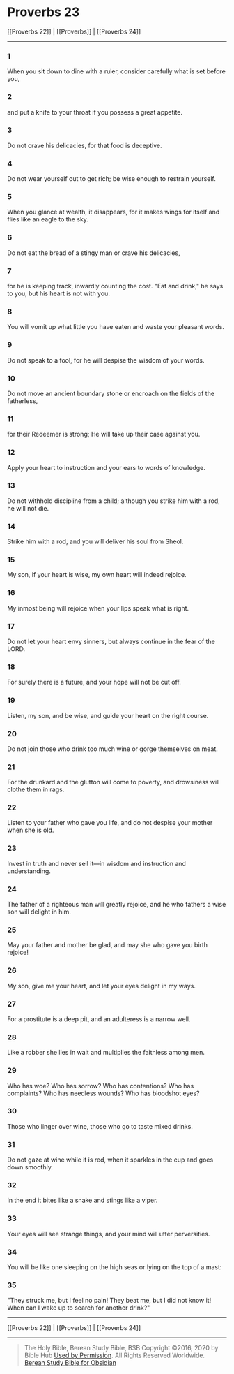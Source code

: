 # Proverbs 23

[[Proverbs 22]] | [[Proverbs]] | [[Proverbs 24]]

---

### 1
When you sit down to dine with a ruler, consider carefully what is set before you,

### 2
and put a knife to your throat if you possess a great appetite.

### 3
Do not crave his delicacies, for that food is deceptive.

### 4
Do not wear yourself out to get rich; be wise enough to restrain yourself.

### 5
When you glance at wealth, it disappears, for it makes wings for itself and flies like an eagle to the sky.

### 6
Do not eat the bread of a stingy man or crave his delicacies,

### 7
for he is keeping track, inwardly counting the cost. "Eat and drink," he says to you, but his heart is not with you.

### 8
You will vomit up what little you have eaten and waste your pleasant words.

### 9
Do not speak to a fool, for he will despise the wisdom of your words.

### 10
Do not move an ancient boundary stone or encroach on the fields of the fatherless,

### 11
for their Redeemer is strong; He will take up their case against you.

### 12
Apply your heart to instruction and your ears to words of knowledge.

### 13
Do not withhold discipline from a child; although you strike him with a rod, he will not die.

### 14
Strike him with a rod, and you will deliver his soul from Sheol.

### 15
My son, if your heart is wise, my own heart will indeed rejoice.

### 16
My inmost being will rejoice when your lips speak what is right.

### 17
Do not let your heart envy sinners, but always continue in the fear of the LORD.

### 18
For surely there is a future, and your hope will not be cut off.

### 19
Listen, my son, and be wise, and guide your heart on the right course.

### 20
Do not join those who drink too much wine or gorge themselves on meat.

### 21
For the drunkard and the glutton will come to poverty, and drowsiness will clothe them in rags.

### 22
Listen to your father who gave you life, and do not despise your mother when she is old.

### 23
Invest in truth and never sell it—in wisdom and instruction and understanding.

### 24
The father of a righteous man will greatly rejoice, and he who fathers a wise son will delight in him.

### 25
May your father and mother be glad, and may she who gave you birth rejoice!

### 26
My son, give me your heart, and let your eyes delight in my ways.

### 27
For a prostitute is a deep pit, and an adulteress is a narrow well.

### 28
Like a robber she lies in wait and multiplies the faithless among men.

### 29
Who has woe? Who has sorrow? Who has contentions? Who has complaints? Who has needless wounds? Who has bloodshot eyes?

### 30
Those who linger over wine, those who go to taste mixed drinks.

### 31
Do not gaze at wine while it is red, when it sparkles in the cup and goes down smoothly.

### 32
In the end it bites like a snake and stings like a viper.

### 33
Your eyes will see strange things, and your mind will utter perversities.

### 34
You will be like one sleeping on the high seas or lying on the top of a mast:

### 35
"They struck me, but I feel no pain! They beat me, but I did not know it! When can I wake up to search for another drink?"

---

[[Proverbs 22]] | [[Proverbs]] | [[Proverbs 24]]

---

> The Holy Bible, Berean Study Bible, BSB
> Copyright &copy;2016, 2020 by Bible Hub
> [Used by Permission](https://berean.bible/terms.htm). All Rights Reserved Worldwide.
> [Berean Study Bible for Obsidian](https://github.com/gapmiss/berean-study-bible-for-obsidian)</small>

